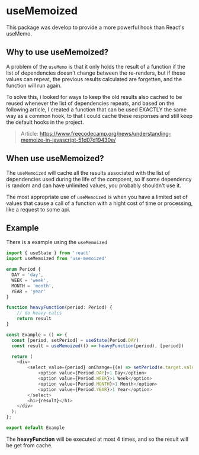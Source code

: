 # useMemoized

This package was develop to provide a more powerful hook than React's useMemo.<br>

## Why to use useMemoized?

A problem of the `useMemo` is that it only holds the result of a function if the list of dependencies doesn't change between the re-renders, but if these values can repeat, the previous results calculated are forgetten, and the function will run again.<br>

To solve this, i looked for ways to keep the old results also cached to be reused whenever the list of dependencies repeats, and based on the following article, I created a function that can be used EXACTLY the same way as a common hook, to that I could cache these responses and still keep the default hooks in the project.<br>

> Article: <https://www.freecodecamp.org/news/understanding-memoize-in-javascript-51d07d19430e/>

## When use useMemoized?

The `useMemoized` will cache all the results associated with the list of dependencies used during the life of the compoent, so if some dependency is random and can have unlimited values, you probably shouldn't use it.<br>

The most appropriate use of `useMemoized` is when you have a limited set of values that cause a call of a function with a hight cost of time or processing, like a request to some api.<br>

## Example

There is a example using the `useMemoized`

```ts
import { useState } from 'react'
import useMemoized from 'use-memoized'

enum Period {
  DAY = 'day',
  WEEK = 'week',
  MONTH = 'month',
  YEAR = 'year'
}

function heavyFunction(period: Period) {
    // do heavy calcs
    return result
}

const Example = () => {
  const [period, setPeriod] = useState(Period.DAY)
  const result = useMemoized(() => heavyFunction(period), [period])

  return (
    <div>
        <select value={period} onChange={(e) => setPeriod(e.target.value as Period)}>
            <option value={Period.DAY}>1 Day</option>
            <option value={Period.WEEK}>1 Week</option>
            <option value={Period.MONTH}>1 Month</option>
            <option value={Period.YEAR}>1 Year</option>
        </select>
        <h1>{result}</h1>
    </div>
  );
};

export default Example
```

The **heavyFunction** will be executed at most 4 times, and so the result will be get from cache.
